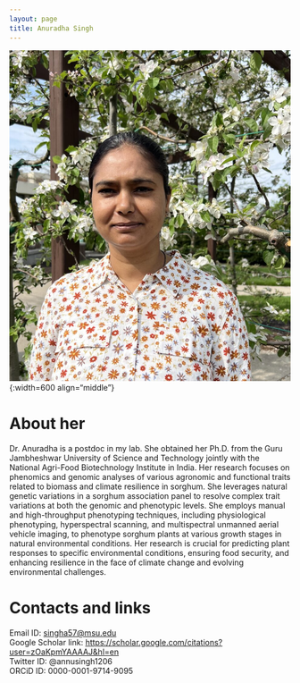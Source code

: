 ```yaml
---
layout: page
title: Anuradha Singh
---
```

![Anuradha Singh](/images/People_Images/Anu_1.jfif){:width=600 align=“middle”}
# About her
Dr. Anuradha is a postdoc in my lab. She obtained her Ph.D. from the Guru Jambheshwar University of Science and Technology jointly with the National Agri-Food Biotechnology Institute in India. Her research focuses on phenomics and genomic analyses of various agronomic and functional traits related to biomass and climate resilience in sorghum. She leverages natural genetic variations in a sorghum association panel to resolve complex trait variations at both the genomic and phenotypic levels. She employs manual and high-throughput phenotyping techniques, including physiological phenotyping, hyperspectral scanning, and multispectral unmanned aerial vehicle imaging, to phenotype sorghum plants at various growth stages in natural environmental conditions. Her research is crucial for predicting plant responses to specific environmental conditions, ensuring food security, and enhancing resilience in the face of climate change and evolving environmental challenges.
# Contacts and links
Email ID: 	singha57@msu.edu  
Google Scholar link: https://scholar.google.com/citations?user=zOaKpmYAAAAJ&hl=en  
Twitter ID: @annusingh1206  
ORCiD ID: 0000-0001-9714-9095    

